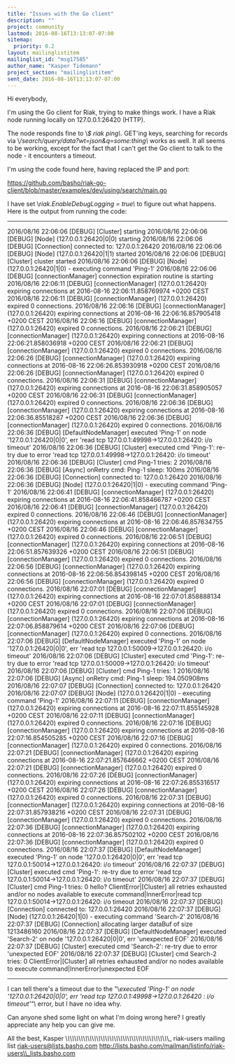 ```yaml
---
title: "Issues with the Go client"
description: ""
project: community
lastmod: 2016-08-16T13:13:07-07:00
sitemap:
  priority: 0.2
layout: mailinglistitem
mailinglist_id: "msg17585"
author_name: "Kasper Tidemann"
project_section: "mailinglistitem"
sent_date: 2016-08-16T13:13:07-07:00
---
```



Hi everybody,

I'm using the Go client for Riak, trying to make things work. I have a Riak
node running locally on 127.0.0.1:26420 (HTTP).

The node responds fine to \\*$ riak ping\\*. GET'ing keys, searching for
records via \\*/search/query/data?wt=json&q=some:thing\\* works as well. It all
seems to be working, except for the fact that I can't get the Go client to
talk to the node - it encounters a timeout.

I'm using the code found here, having replaced the IP and port:

https://github.com/basho/riak-go-client/blob/master/examples/dev/using/search/main.go

I have set \\*riak.EnableDebugLogging = true\\* to figure out what happens.
Here is the output from running the code:

--------------------------

2016/08/16 22:06:06 [DEBUG] [Cluster] starting
2016/08/16 22:06:06 [DEBUG] [Node] (127.0.0.1:26420|0|0) starting
2016/08/16 22:06:06 [DEBUG] [Connection] connected to: 127.0.0.1:26420
2016/08/16 22:06:06 [DEBUG] [Node] (127.0.0.1:26420|1|1) started
2016/08/16 22:06:06 [DEBUG] [Cluster] cluster started
2016/08/16 22:06:06 [DEBUG] [Node] (127.0.0.1:26420|1|0) - executing
command 'Ping-1'
2016/08/16 22:06:06 [DEBUG] [connectionManager] connection expiration
routine is starting
2016/08/16 22:06:11 [DEBUG] [connectionManager] (127.0.0.1:26420) expiring
connections at 2016-08-16 22:06:11.858769974 +0200 CEST
2016/08/16 22:06:11 [DEBUG] [connectionManager] (127.0.0.1:26420) expired 0
connections.
2016/08/16 22:06:16 [DEBUG] [connectionManager] (127.0.0.1:26420) expiring
connections at 2016-08-16 22:06:16.857905418 +0200 CEST
2016/08/16 22:06:16 [DEBUG] [connectionManager] (127.0.0.1:26420) expired 0
connections.
2016/08/16 22:06:21 [DEBUG] [connectionManager] (127.0.0.1:26420) expiring
connections at 2016-08-16 22:06:21.858036918 +0200 CEST
2016/08/16 22:06:21 [DEBUG] [connectionManager] (127.0.0.1:26420) expired 0
connections.
2016/08/16 22:06:26 [DEBUG] [connectionManager] (127.0.0.1:26420) expiring
connections at 2016-08-16 22:06:26.853930918 +0200 CEST
2016/08/16 22:06:26 [DEBUG] [connectionManager] (127.0.0.1:26420) expired 0
connections.
2016/08/16 22:06:31 [DEBUG] [connectionManager] (127.0.0.1:26420) expiring
connections at 2016-08-16 22:06:31.858905057 +0200 CEST
2016/08/16 22:06:31 [DEBUG] [connectionManager] (127.0.0.1:26420) expired 0
connections.
2016/08/16 22:06:36 [DEBUG] [connectionManager] (127.0.0.1:26420) expiring
connections at 2016-08-16 22:06:36.85518287 +0200 CEST
2016/08/16 22:06:36 [DEBUG] [connectionManager] (127.0.0.1:26420) expired 0
connections.
2016/08/16 22:06:36 [DEBUG] [DefaultNodeManager] executed 'Ping-1' on node
'127.0.0.1:26420|0|0', err 'read tcp 127.0.0.1:49998-&gt;127.0.0.1:26420: i/o
timeout'
2016/08/16 22:06:36 [DEBUG] [Cluster] executed cmd 'Ping-1': re-try due to
error 'read tcp 127.0.0.1:49998-&gt;127.0.0.1:26420: i/o timeout'
2016/08/16 22:06:36 [DEBUG] [Cluster] cmd Ping-1 tries: 2
2016/08/16 22:06:36 [DEBUG] [Async] onRetry cmd: Ping-1 sleep: 100ms
2016/08/16 22:06:36 [DEBUG] [Connection] connected to: 127.0.0.1:26420
2016/08/16 22:06:36 [DEBUG] [Node] (127.0.0.1:26420|1|0) - executing
command 'Ping-1'
2016/08/16 22:06:41 [DEBUG] [connectionManager] (127.0.0.1:26420) expiring
connections at 2016-08-16 22:06:41.858466787 +0200 CEST
2016/08/16 22:06:41 [DEBUG] [connectionManager] (127.0.0.1:26420) expired 0
connections.
2016/08/16 22:06:46 [DEBUG] [connectionManager] (127.0.0.1:26420) expiring
connections at 2016-08-16 22:06:46.857634755 +0200 CEST
2016/08/16 22:06:46 [DEBUG] [connectionManager] (127.0.0.1:26420) expired 0
connections.
2016/08/16 22:06:51 [DEBUG] [connectionManager] (127.0.0.1:26420) expiring
connections at 2016-08-16 22:06:51.857639326 +0200 CEST
2016/08/16 22:06:51 [DEBUG] [connectionManager] (127.0.0.1:26420) expired 0
connections.
2016/08/16 22:06:56 [DEBUG] [connectionManager] (127.0.0.1:26420) expiring
connections at 2016-08-16 22:06:56.854398145 +0200 CEST
2016/08/16 22:06:56 [DEBUG] [connectionManager] (127.0.0.1:26420) expired 0
connections.
2016/08/16 22:07:01 [DEBUG] [connectionManager] (127.0.0.1:26420) expiring
connections at 2016-08-16 22:07:01.858888134 +0200 CEST
2016/08/16 22:07:01 [DEBUG] [connectionManager] (127.0.0.1:26420) expired 0
connections.
2016/08/16 22:07:06 [DEBUG] [connectionManager] (127.0.0.1:26420) expiring
connections at 2016-08-16 22:07:06.858879614 +0200 CEST
2016/08/16 22:07:06 [DEBUG] [connectionManager] (127.0.0.1:26420) expired 0
connections.
2016/08/16 22:07:06 [DEBUG] [DefaultNodeManager] executed 'Ping-1' on node
'127.0.0.1:26420|0|0', err 'read tcp 127.0.0.1:50009-&gt;127.0.0.1:26420: i/o
timeout'
2016/08/16 22:07:06 [DEBUG] [Cluster] executed cmd 'Ping-1': re-try due to
error 'read tcp 127.0.0.1:50009-&gt;127.0.0.1:26420: i/o timeout'
2016/08/16 22:07:06 [DEBUG] [Cluster] cmd Ping-1 tries: 1
2016/08/16 22:07:06 [DEBUG] [Async] onRetry cmd: Ping-1 sleep: 194.050908ms
2016/08/16 22:07:07 [DEBUG] [Connection] connected to: 127.0.0.1:26420
2016/08/16 22:07:07 [DEBUG] [Node] (127.0.0.1:26420|1|0) - executing
command 'Ping-1'
2016/08/16 22:07:11 [DEBUG] [connectionManager] (127.0.0.1:26420) expiring
connections at 2016-08-16 22:07:11.855145928 +0200 CEST
2016/08/16 22:07:11 [DEBUG] [connectionManager] (127.0.0.1:26420) expired 0
connections.
2016/08/16 22:07:16 [DEBUG] [connectionManager] (127.0.0.1:26420) expiring
connections at 2016-08-16 22:07:16.854505285 +0200 CEST
2016/08/16 22:07:16 [DEBUG] [connectionManager] (127.0.0.1:26420) expired 0
connections.
2016/08/16 22:07:21 [DEBUG] [connectionManager] (127.0.0.1:26420) expiring
connections at 2016-08-16 22:07:21.857646662 +0200 CEST
2016/08/16 22:07:21 [DEBUG] [connectionManager] (127.0.0.1:26420) expired 0
connections.
2016/08/16 22:07:26 [DEBUG] [connectionManager] (127.0.0.1:26420) expiring
connections at 2016-08-16 22:07:26.855316517 +0200 CEST
2016/08/16 22:07:26 [DEBUG] [connectionManager] (127.0.0.1:26420) expired 0
connections.
2016/08/16 22:07:31 [DEBUG] [connectionManager] (127.0.0.1:26420) expiring
connections at 2016-08-16 22:07:31.857938216 +0200 CEST
2016/08/16 22:07:31 [DEBUG] [connectionManager] (127.0.0.1:26420) expired 0
connections.
2016/08/16 22:07:36 [DEBUG] [connectionManager] (127.0.0.1:26420) expiring
connections at 2016-08-16 22:07:36.857502102 +0200 CEST
2016/08/16 22:07:36 [DEBUG] [connectionManager] (127.0.0.1:26420) expired 0
connections.
2016/08/16 22:07:37 [DEBUG] [DefaultNodeManager] executed 'Ping-1' on node
'127.0.0.1:26420|0|0', err 'read tcp 127.0.0.1:50014-&gt;127.0.0.1:26420: i/o
timeout'
2016/08/16 22:07:37 [DEBUG] [Cluster] executed cmd 'Ping-1': re-try due to
error 'read tcp 127.0.0.1:50014-&gt;127.0.0.1:26420: i/o timeout'
2016/08/16 22:07:37 [DEBUG] [Cluster] cmd Ping-1 tries: 0
hello?
ClientError|[Cluster] all retries exhausted and/or no nodes available to
execute command|InnerError|read tcp 127.0.0.1:50014-&gt;127.0.0.1:26420: i/o
timeout
2016/08/16 22:07:37 [DEBUG] [Connection] connected to: 127.0.0.1:26420
2016/08/16 22:07:37 [DEBUG] [Node] (127.0.0.1:26420|1|0) - executing
command 'Search-2'
2016/08/16 22:07:37 [DEBUG] [Connection] allocating larger dataBuf of size
1213486160
2016/08/16 22:07:37 [DEBUG] [DefaultNodeManager] executed 'Search-2' on
node '127.0.0.1:26420|0|0', err 'unexpected EOF'
2016/08/16 22:07:37 [DEBUG] [Cluster] executed cmd 'Search-2': re-try due
to error 'unexpected EOF'
2016/08/16 22:07:37 [DEBUG] [Cluster] cmd Search-2 tries: 0
ClientError|[Cluster] all retries exhausted and/or no nodes available to
execute command|InnerError|unexpected EOF

--------------------------

I can tell there's a timeout due to the "\\*executed 'Ping-1' on node
'127.0.0.1:26420|0|0', err 'read tcp 127.0.0.1:49998-&gt;127.0.0.1:26420
: i/o timeout'"\\* error, but I have no idea why.

Can anyone shed some light on what I'm doing wrong here? I greatly
appreciate any help you can give me.

All the best,
Kasper
\\_\\_\\_\\_\\_\\_\\_\\_\\_\\_\\_\\_\\_\\_\\_\\_\\_\\_\\_\\_\\_\\_\\_\\_\\_\\_\\_\\_\\_\\_\\_\\_\\_\\_\\_\\_\\_\\_\\_\\_\\_\\_\\_\\_\\_\\_\\_
riak-users mailing list
riak-users@lists.basho.com
http://lists.basho.com/mailman/listinfo/riak-users\\_lists.basho.com


